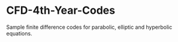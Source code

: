 # CFD-4th-Year-Codes
Sample finite difference codes for parabolic, elliptic and hyperbolic equations.
